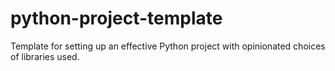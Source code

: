 # python-project-template
Template for setting up an effective Python project with opinionated choices of libraries used.
